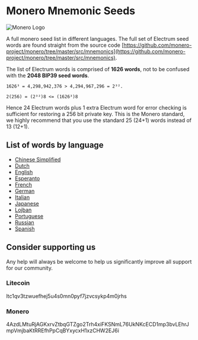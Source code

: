 # Monero Mnemonic Seeds

![Monero Logo](https://www.getmonero.org/img/monero-logo.png)

A full monero seed list in different languages. The full set of Electrum seed words are found straight from the source code [https://github.com/monero-project/monero/tree/master/src/mnemonics](https://github.com/monero-project/monero/tree/master/src/mnemonics).

The list of Electrum words is comprised of **1626 words**, not to be confused with the **2048 BIP39 seed words**.

```
1626³ = 4,298,942,376 > 4,294,967,296 = 2³².

2(256) = (2³²)8 <= (1626³)8
```

Hence 24 Electrum words plus 1 extra Electrum word for error checking is sufficient for restoring a 256 bit private key. This is the Monero standard, we highly recommend that you use the standard 25 (24+1) words instead of 13 (12+1).


## List of words by language

- [Chinese Simplified](https://github.com/SafeKeys/monero-mnemonic-seeds/blob/kickstart/mnemonics/chinese_simplified.md)
- [Dutch](https://github.com/SafeKeys/monero-mnemonic-seeds/blob/kickstart/mnemonics/dutch.md)
- [English](https://github.com/SafeKeys/monero-mnemonic-seeds/blob/kickstart/mnemonics/english.md)
- [Esperanto](https://github.com/SafeKeys/monero-mnemonic-seeds/blob/kickstart/mnemonics/esperanto.md)
- [French](https://github.com/SafeKeys/monero-mnemonic-seeds/blob/kickstart/mnemonics/french.md)
- [German](https://github.com/SafeKeys/monero-mnemonic-seeds/blob/kickstart/mnemonics/german.md)
- [Italian](https://github.com/SafeKeys/monero-mnemonic-seeds/blob/kickstart/mnemonics/italian.md)
- [Japanese](https://github.com/SafeKeys/monero-mnemonic-seeds/blob/kickstart/mnemonics/japanese.md)
- [Lojban](https://github.com/SafeKeys/monero-mnemonic-seeds/blob/kickstart/mnemonics/lojban.md)
- [Portuguese](https://github.com/SafeKeys/monero-mnemonic-seeds/blob/kickstart/mnemonics/portuguese.md)
- [Russian](https://github.com/SafeKeys/monero-mnemonic-seeds/blob/kickstart/mnemonics/russian.md)
- [Spanish](https://github.com/SafeKeys/monero-mnemonic-seeds/blob/kickstart/mnemonics/spanish.md)


## Consider supporting us

Any help will always be welcome to help us significantly improve all support for our community.

### Litecoin
ltc1qv3tzwuefhej5u4s0mn0pyf7jzvcsykp4m0jrhs

### Monero
4AzdLMtuRjAGKxrvZtbqGTZgo2Trh4xiFKSNmL76UkNKcECD1mp3bvLEhrJmpVmjbaKtRREfhPpCqBYxycxH1xzCHW2EJ6i

